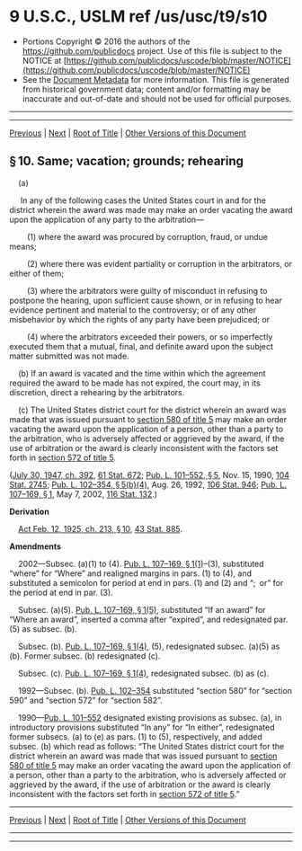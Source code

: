 ---
---

# 9 U.S.C., USLM ref /us/usc/t9/s10

* Portions Copyright © 2016 the authors of the https://github.com/publicdocs project.
  Use of this file is subject to the NOTICE at [https://github.com/publicdocs/uscode/blob/master/NOTICE](https://github.com/publicdocs/uscode/blob/master/NOTICE)
* See the [Document Metadata](././../../../..//README.md) for more information.
  This file is generated from historical government data; content and/or formatting may be inaccurate and out-of-date and should not be used for official purposes.

----------
----------

[Previous](./../../../..//us/usc/t9/ch1/m__us_usc_t9_s9.md) | [Next](./../../../..//us/usc/t9/ch1/m__us_usc_t9_s11.md) | [Root of Title](./../../../../) | [Other Versions of this Document](https://publicdocs.github.io/go/links?ns=uslm&ref=%2Fus%2Fusc%2Ft9%2Fs10)

## § 10. Same; vacation; grounds; rehearing

    (a)

     In any of the following cases the United States court in and for the district wherein the award was made may make an order vacating the award upon the application of any party to the arbitration—

        (1) where the award was procured by corruption, fraud, or undue means;

        (2) where there was evident partiality or corruption in the arbitrators, or either of them;

        (3) where the arbitrators were guilty of misconduct in refusing to postpone the hearing, upon sufficient cause shown, or in refusing to hear evidence pertinent and material to the controversy; or of any other misbehavior by which the rights of any party have been prejudiced; or

        (4) where the arbitrators exceeded their powers, or so imperfectly executed them that a mutual, final, and definite award upon the subject matter submitted was not made.

    (b) If an award is vacated and the time within which the agreement required the award to be made has not expired, the court may, in its discretion, direct a rehearing by the arbitrators.

    (c) The United States district court for the district wherein an award was made that was issued pursuant to [section 580 of title 5][/us/usc/t5/s580] may make an order vacating the award upon the application of a person, other than a party to the arbitration, who is adversely affected or aggrieved by the award, if the use of arbitration or the award is clearly inconsistent with the factors set forth in [section 572 of title 5][/us/usc/t5/s572].

([July 30, 1947, ch. 392][/us/act/1947-07-30/ch392], [61 Stat. 672][/us/stat/61/672]; [Pub. L. 101–552, § 5][/us/pl/101/552/s5], Nov. 15, 1990, [104 Stat. 2745][/us/stat/104/2745]; [Pub. L. 102–354, § 5(b)(4)][/us/pl/102/354/s5/b/4], Aug. 26, 1992, [106 Stat. 946][/us/stat/106/946]; [Pub. L. 107–169, § 1][/us/pl/107/169/s1], May 7, 2002, [116 Stat. 132][/us/stat/116/132].)

 __Derivation__ 

    [Act Feb. 12, 1925, ch. 213, § 10][/us/act/1925-02-12/ch213/s10], [43 Stat. 885][/us/stat/43/885].

 __Amendments__ 

    2002—Subsec. (a)(1) to (4). [Pub. L. 107–169, § 1(1)][/us/pl/107/169/s1/1]–(3), substituted “where” for “Where” and realigned margins in pars. (1) to (4), and substituted a semicolon for period at end in pars. (1) and (2) and “; or” for the period at end in par. (3).

    Subsec. (a)(5). [Pub. L. 107–169, § 1(5)][/us/pl/107/169/s1/5], substituted “If an award” for “Where an award”, inserted a comma after “expired”, and redesignated par. (5) as subsec. (b).

    Subsec. (b). [Pub. L. 107–169, § 1(4)][/us/pl/107/169/s1/4], (5), redesignated subsec. (a)(5) as (b). Former subsec. (b) redesignated (c).

    Subsec. (c). [Pub. L. 107–169, § 1(4)][/us/pl/107/169/s1/4], redesignated subsec. (b) as (c).

    1992—Subsec. (b). [Pub. L. 102–354][/us/pl/102/354] substituted “section 580” for “section 590” and “section 572” for “section 582”.

    1990—[Pub. L. 101–552][/us/pl/101/552] designated existing provisions as subsec. (a), in introductory provisions substituted “In any” for “In either”, redesignated former subsecs. (a) to (e) as pars. (1) to (5), respectively, and added subsec. (b) which read as follows: “The United States district court for the district wherein an award was made that was issued pursuant to [section 580 of title 5][/us/usc/t5/s580] may make an order vacating the award upon the application of a person, other than a party to the arbitration, who is adversely affected or aggrieved by the award, if the use of arbitration or the award is clearly inconsistent with the factors set forth in [section 572 of title 5][/us/usc/t5/s572].”

----------

[Previous](./../../../..//us/usc/t9/ch1/m__us_usc_t9_s9.md) | [Next](./../../../..//us/usc/t9/ch1/m__us_usc_t9_s11.md) | [Root of Title](./../../../../) | [Other Versions of this Document](https://publicdocs.github.io/go/links?ns=uslm&ref=%2Fus%2Fusc%2Ft9%2Fs10)

----------
----------

[/us/usc/t5/s580]: https://publicdocs.github.io/go/links?ns=uslm&ref=%2Fus%2Fusc%2Ft5%2Fs580
[/us/usc/t5/s572]: https://publicdocs.github.io/go/links?ns=uslm&ref=%2Fus%2Fusc%2Ft5%2Fs572
[/us/act/1947-07-30/ch392]: https://publicdocs.github.io/go/links?ns=uslm&ref=%2Fus%2Fact%2F1947-07-30%2Fch392
[/us/stat/61/672]: https://publicdocs.github.io/go/links?ns=uslm&ref=%2Fus%2Fstat%2F61%2F672
[/us/pl/101/552/s5]: https://publicdocs.github.io/go/links?ns=uslm&ref=%2Fus%2Fpl%2F101%2F552%2Fs5
[/us/stat/104/2745]: https://publicdocs.github.io/go/links?ns=uslm&ref=%2Fus%2Fstat%2F104%2F2745
[/us/pl/102/354/s5/b/4]: https://publicdocs.github.io/go/links?ns=uslm&ref=%2Fus%2Fpl%2F102%2F354%2Fs5%2Fb%2F4
[/us/stat/106/946]: https://publicdocs.github.io/go/links?ns=uslm&ref=%2Fus%2Fstat%2F106%2F946
[/us/pl/107/169/s1]: https://publicdocs.github.io/go/links?ns=uslm&ref=%2Fus%2Fpl%2F107%2F169%2Fs1
[/us/stat/116/132]: https://publicdocs.github.io/go/links?ns=uslm&ref=%2Fus%2Fstat%2F116%2F132
[/us/act/1925-02-12/ch213/s10]: https://publicdocs.github.io/go/links?ns=uslm&ref=%2Fus%2Fact%2F1925-02-12%2Fch213%2Fs10
[/us/stat/43/885]: https://publicdocs.github.io/go/links?ns=uslm&ref=%2Fus%2Fstat%2F43%2F885
[/us/pl/107/169/s1/1]: https://publicdocs.github.io/go/links?ns=uslm&ref=%2Fus%2Fpl%2F107%2F169%2Fs1%2F1
[/us/pl/107/169/s1/5]: https://publicdocs.github.io/go/links?ns=uslm&ref=%2Fus%2Fpl%2F107%2F169%2Fs1%2F5
[/us/pl/107/169/s1/4]: https://publicdocs.github.io/go/links?ns=uslm&ref=%2Fus%2Fpl%2F107%2F169%2Fs1%2F4
[/us/pl/107/169/s1/4]: https://publicdocs.github.io/go/links?ns=uslm&ref=%2Fus%2Fpl%2F107%2F169%2Fs1%2F4
[/us/pl/102/354]: https://publicdocs.github.io/go/links?ns=uslm&ref=%2Fus%2Fpl%2F102%2F354
[/us/pl/101/552]: https://publicdocs.github.io/go/links?ns=uslm&ref=%2Fus%2Fpl%2F101%2F552
[/us/usc/t5/s580]: https://publicdocs.github.io/go/links?ns=uslm&ref=%2Fus%2Fusc%2Ft5%2Fs580
[/us/usc/t5/s572]: https://publicdocs.github.io/go/links?ns=uslm&ref=%2Fus%2Fusc%2Ft5%2Fs572



